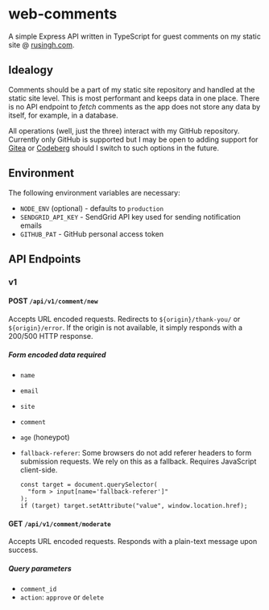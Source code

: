 # web-comments
A simple Express API written in TypeScript for guest comments on my static site @ [rusingh.com](https://rusingh.com/).

## Idealogy

Comments should be a part of my static site repository and handled at the static site level. This is most performant and keeps data in one place. There is no API endpoint to _fetch_ comments as the app does not store any data by itself, for example, in a database.

All operations (well, just the three) interact with my GitHub repository. Currently only GitHub is supported but I may be open to adding support for [Gitea](https://gitea.io/) or [Codeberg](https://codeberg.org/) should I switch to such options in the future.

## Environment

The following environment variables are necessary:

- `NODE_ENV` (optional) - defaults to `production`
- `SENDGRID_API_KEY` - SendGrid API key used for sending notification emails
- `GITHUB_PAT` - GitHub personal access token

## API Endpoints

### v1

#### POST `/api/v1/comment/new`

Accepts URL encoded requests. Redirects to `${origin}/thank-you/` or `${origin}/error`. If the origin is not available, it simply responds with a 200/500 HTTP response.

##### Form encoded data required

- `name`
- `email`
- `site`
- `comment`
- `age` (honeypot)
- `fallback-referer`: Some browsers do not add referer headers to form submission requests. We rely on this as a fallback. Requires JavaScript client-side.
  
  ```
  const target = document.querySelector(
    "form > input[name='fallback-referer']"
  );
  if (target) target.setAttribute("value", window.location.href);
  ```

#### GET `/api/v1/comment/moderate`

Accepts URL encoded requests. Responds with a plain-text message upon success.

##### Query parameters

- `comment_id`
- `action`: `approve` or `delete`
